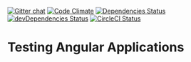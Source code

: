 [![Gitter chat](https://badges.gitter.im/testing-angular-applications/gitter.png)](https://gitter.im/testing-angular-applications/lobby)
[![Code Climate](https://codeclimate.com/github/testing-angular-applications/contacts-app-starter/badges/gpa.svg)](https://codeclimate.com/github/testing-angular-applications/contacts-app-starter)
[![Dependencies Status](https://david-dm.org/testing-angular-applications/contacts-app-starter/status.svg)](https://david-dm.org/testing-angular-applications/contacts-app-starter)
[![devDependencies Status](https://david-dm.org/testing-angular-applications/contacts-app-starter/dev-status.svg)](https://david-dm.org/testing-angular-applications/contacts-app-starter?type=dev)
[![CircleCI Status](https://circleci.com/gh/testing-angular-applications/contacts-app-starter.svg?style=shield)](https://circleci.com/gh/testing-angular-applications/contacts-app-starter)

# Testing Angular Applications